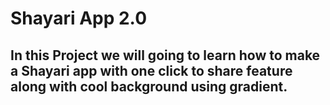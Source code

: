 # Shayari App 2.0

## In this Project we will going to learn  how to make a Shayari app with one click to share feature along with cool background using gradient.

